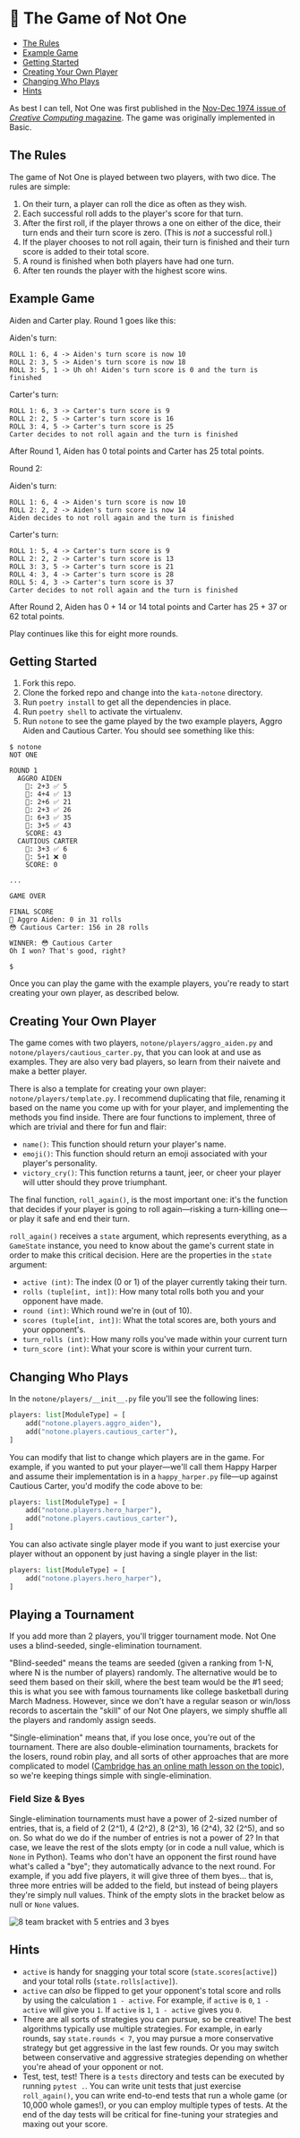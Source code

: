 # 🎲 The Game of Not One

- [The Rules](#the-rules)
- [Example Game](#example-game)
- [Getting Started](#getting-started)
- [Creating Your Own Player](#creating-your-own-player)
- [Changing Who Plays](#changing-who-plays)
- [Hints](#hints)

As best I can tell, Not One was first published in the [Nov-Dec 1974 issue of _Creative Computing_ magazine](https://videogamegeek.com/videogame/246481/notone). The game was originally implemented in Basic.

## The Rules

The game of Not One is played between two players, with two dice. The rules are simple:

1. On their turn, a player can roll the dice as often as they wish.
1. Each successful roll adds to the player's score for that turn.
1. After the first roll, if the player throws a one on either of the dice, their turn ends and their turn score is zero. (This is _not_ a successful roll.)
1. If the player chooses to not roll again, their turn is finished and their turn score is added to their total score.
1. A round is finished when both players have had one turn.
1. After ten rounds the player with the highest score wins.

## Example Game

Aiden and Carter play. Round 1 goes like this:

Aiden's turn:

```
ROLL 1: 6, 4 -> Aiden's turn score is now 10
ROLL 2: 3, 5 -> Aiden's turn score is now 18
ROLL 3: 5, 1 -> Uh oh! Aiden's turn score is 0 and the turn is finished
```

Carter's turn:

```
ROLL 1: 6, 3 -> Carter's turn score is 9
ROLL 2: 2, 5 -> Carter's turn score is 16
ROLL 3: 4, 5 -> Carter's turn score is 25
Carter decides to not roll again and the turn is finished
```

After Round 1, Aiden has 0 total points and Carter has 25 total points.

Round 2:

Aiden's turn:

```
ROLL 1: 6, 4 -> Aiden's turn score is now 10
ROLL 2: 2, 2 -> Aiden's turn score is now 14
Aiden decides to not roll again and the turn is finished
```

Carter's turn:

```
ROLL 1: 5, 4 -> Carter's turn score is 9
ROLL 2: 2, 2 -> Carter's turn score is 13
ROLL 3: 3, 5 -> Carter's turn score is 21
ROLL 4: 3, 4 -> Carter's turn score is 28
ROLL 5: 4, 3 -> Carter's turn score is 37
Carter decides to not roll again and the turn is finished
```

After Round 2, Aiden has 0 + 14 or 14 total points and Carter has 25 + 37 or 62 total points.

Play continues like this for eight more rounds.

## Getting Started

1. Fork this repo.
1. Clone the forked repo and change into the `kata-notone` directory.
1. Run `poetry install` to get all the dependencies in place.
1. Run `poetry shell` to activate the virtualenv.
1. Run `notone` to see the game played by the two example players, Aggro Aiden and Cautious Carter. You should see something like this:

```console
$ notone
NOT ONE

ROUND 1
  AGGRO AIDEN
    🎲: 2+3 ✅ 5
    🎲: 4+4 ✅ 13
    🎲: 2+6 ✅ 21
    🎲: 2+3 ✅ 26
    🎲: 6+3 ✅ 35
    🎲: 3+5 ✅ 43
    SCORE: 43
  CAUTIOUS CARTER
    🎲: 3+3 ✅ 6
    🎲: 5+1 ❌ 0
    SCORE: 0

...

GAME OVER

FINAL SCORE
😤 Aggro Aiden: 0 in 31 rolls
😳 Cautious Carter: 156 in 28 rolls

WINNER: 😳 Cautious Carter
Oh I won? That's good, right?

$
```

Once you can play the game with the example players, you're ready to start creating your own player, as described below.

## Creating Your Own Player

The game comes with two players, `notone/players/aggro_aiden.py` and `notone/players/cautious_carter.py`, that you can look at and use as examples. They are also very bad players, so learn from their naivete and make a better player.

There is also a template for creating your own player: `notone/players/template.py`. I recommend duplicating that file, renaming it based on the name you come up with for your player, and implementing the methods you find inside. There are four functions to implement, three of which are trivial and there for fun and flair:

- `name()`: This function should return your player's name.
- `emoji()`: This function should return an emoji associated with your player's personality.
- `victory_cry()`: This function returns a taunt, jeer, or cheer your player will utter should they prove triumphant.

The final function, `roll_again()`, is the most important one: it's the function that decides if your player is going to roll again—risking a turn-killing one—or play it safe and end their turn.

`roll_again()` receives a `state` argument, which represents everything, as a `GameState` instance, you need to know about the game's current state in order to make this critical decision. Here are the properties in the `state` argument:

- `active (int)`: The index (0 or 1) of the player currently taking their turn.
- `rolls (tuple[int, int])`: How many total rolls both you and your opponent have made.
- `round (int)`: Which round we're in (out of 10).
- `scores (tuple[int, int])`: What the total scores are, both yours and your opponent's.
- `turn_rolls (int)`: How many rolls you've made within your current turn
- `turn_score (int)`: What your score is within your current turn.

## Changing Who Plays

In the `notone/players/__init__.py` file you'll see the following lines:

```python
players: list[ModuleType] = [
    add("notone.players.aggro_aiden"),
    add("notone.players.cautious_carter"),
]
```

You can modify that list to change which players are in the game. For example, if you wanted to put your player—we'll call them Happy Harper and assume their implementation is in a `happy_harper.py` file—up against Cautious Carter, you'd modify the code above to be:

```python
players: list[ModuleType] = [
    add("notone.players.hero_harper"),
    add("notone.players.cautious_carter"),
]
```

You can also activate single player mode if you want to just exercise your player without an opponent by just having a single player in the list:

```python
players: list[ModuleType] = [
    add("notone.players.hero_harper"),
]
```

## Playing a Tournament

If you add more than 2 players, you'll trigger tournament mode. Not One uses a blind-seeded, single-elimination tournament.

"Blind-seeded" means the teams are seeded (given a ranking from 1-N, where N is the number of players) randomly. The alternative would be to seed them based on their skill, where the best team would be the #1 seed; this is what you see with famous tournaments like college basketball during March Madness. However, since we don't have a regular season or win/loss records to ascertain the "skill" of our Not One players, we simply shuffle all the players and randomly assign seeds.

"Single-elimination" means that, if you lose once, you're out of the tournament. There are also double-elimination tournaments, brackets for the losers, round robin play, and all sorts of other approaches that are more complicated to model ([Cambridge has an online math lesson on the topic](https://nrich.maths.org/1443)), so we're keeping things simple with single-elimination.

### Field Size & Byes

Single-elimination tournaments must have a power of 2-sized number of entries, that is, a field of 2 (2^1), 4 (2^2), 8 (2^3), 16 (2^4), 32 (2^5), and so on. So what do we do if the number of entries is not a power of 2? In that case, we leave the rest of the slots empty (or in code a null value, which is `None` in Python). Teams who don't have an opponent the first round have what's called a "bye"; they automatically advance to the next round. For example, if you add five players, it will give three of them byes… that is, three more entries will be added to the field, but instead of being players they're simply null values. Think of the empty slots in the bracket below as null or `None` values.

![8 team bracket with 5 entries and 3 byes](images/bracket_with_byes.png "8 team bracket with 5 entries and 3 byes")

## Hints

- `active` is handy for snagging your total score (`state.scores[active]`) and your total rolls (`state.rolls[active]`).
- `active` can _also_ be flipped to get your opponent's total score and rolls by using the calculation `1 - active`. For example, if `active` is `0`, `1 - active` will give you `1`. If `active` is `1`, `1 - active` gives you `0`.
- There are all sorts of strategies you can pursue, so be creative! The best algorithms typically use multiple strategies. For example, in early rounds, say `state.rounds < 7`, you may pursue a more conservative strategy but get aggressive in the last few rounds. Or you may switch between conservative and aggressive strategies depending on whether you're ahead of your opponent or not.
- Test, test, test! There is a `tests` directory and tests can be executed by running `pytest .`. You can write unit tests that just exercise `roll_again()`, you can write end-to-end tests that run a whole game (or 10,000 whole games!), or you can employ multiple types of tests. At the end of the day tests will be critical for fine-tuning your strategies and maxing out your score.
